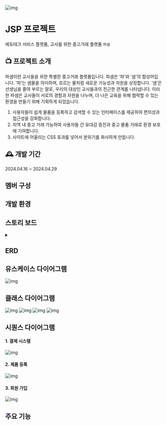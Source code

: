 ![img](https://imgur.com/FR7jYYs.png)
# JSP 프로젝트
에듀테크 서비스 플랫폼, 교사를 위한 중고거래 플랫폼 `파샘`

## 📺 프로젝트 소개
파샘이란 교사들을 위한 특별한 중고거래 플랫폼입니다. 파샘은 ‘파’와 ‘샘’의 합성어입니다. ‘파’는 샘물을 의미하며, 흐르는 물처럼 새로운 가능성과 자원을 상징합니다. ‘샘’은 선생님을 줄여 부르는 말로, 우리의 대상인 교사들과의 친근한 관계를 나타냅니다. 이러한 파샘은 교사들이 서로의 경험과 자원을 나누며, 더 나은 교육을 위해 협력할 수 있는 환경을 만들기 위해 기획하게 되었습니다.

1. 사용자들이 쉽게 물품을 등록하고 검색할 수 있는 인터페이스를 제공하여 편의성과 접근성을 강화합니다.
2. 지역 내 중고 거래 가능하여 사용자들 간 유대감 증진과 중고 물품 거래로 환경 보호에 기여합니다.
3. 사이트에 어울리는 CSS 효과를 넣어서 분위기를 화사하게 만듭니다.
   
## 🕰️ 개발 기간
2024.04.16 ~ 2024.04.29

## 멤버 구성
## 개발 환경
## 스토리 보드 
<details><summary>
</summary>

*![img](https://imgur.com/NIkbCmz.png)*
</details>

## ERD

## 유스케이스 다이어그램
![img](https://imgur.com/UbUMOQW.png)

## 클래스 다이어그램
![img](https://imgur.com/H3j7zDr.png)
![img](https://imgur.com/jM8lrKb.png)
![img](https://imgur.com/TeigsbO.png)
![img](https://imgur.com/M9FZKk5.png)

## 시퀀스 다이어그램
#### 1. 결제 시스템
   ![img](https://imgur.com/zvzjdDd.png)
#### 2. 제품 등록
   ![img](https://imgur.com/nfEvELq.png)
#### 3. 회원 가입
   ![img](https://imgur.com/e4oPWA2.png)
## 주요 기능
